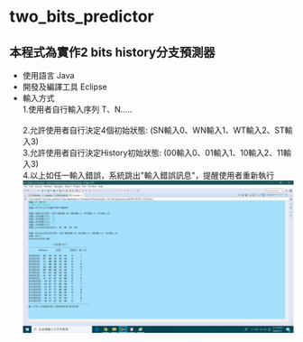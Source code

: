 # two_bits_predictor
## 本程式為實作2 bits history分支預測器
* 使用語言 Java
* 開發及編譯工具 Eclipse
* 輸入方式 
 <br/>  1.使用者自行輸入序列 T、N.....  
 <br/>  2.允許使用者自行決定4個初始狀態: (SN輸入0、WN輸入1、WT輸入2、ST輸入3)
 <br/>  3.允許使用者自行決定History初始狀態: (00輸入0、01輸入1、10輸入2、11輸入3)
 <br/>  4.以上如任一輸入錯誤，系統跳出"輸入錯誤訊息"，提醒使用者重新執行
![image](2.png "執行結果")
